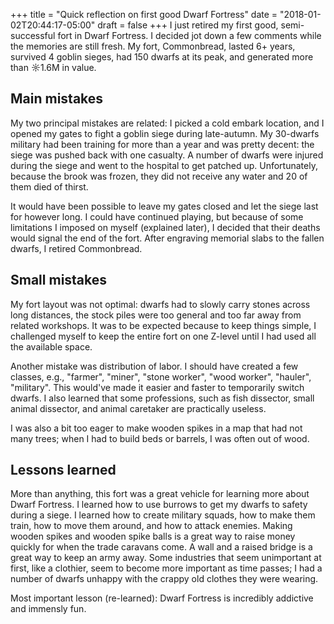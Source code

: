 +++
title = "Quick reflection on first good Dwarf Fortress"
date = "2018-01-02T20:44:17-05:00"
draft = false
+++
I just retired my first good, semi-successful fort in Dwarf Fortress.  I decided jot down a few comments while the memories are still fresh. My fort, Commonbread, lasted 6+ years, survived 4 goblin sieges, had 150 dwarfs at its peak, and generated more than ☼1.6M in value.

## Main mistakes

My two principal mistakes are related: I picked a cold embark location, and I opened my gates to fight a goblin siege during late-autumn.  My 30-dwarfs military had been training for more than a year and was pretty decent: the siege was pushed back with one casualty.  A number of dwarfs were injured during the siege and went to the hospital to get patched up.  Unfortunately, because the brook was frozen, they did not receive any water and 20 of them died of thirst.

It would have been possible to leave my gates closed and let the siege last for however long.  I could have continued playing, but because of some limitations I imposed on myself (explained later), I decided that their deaths would signal the end of the fort.  After engraving memorial slabs to the fallen dwarfs, I retired Commonbread.

## Small mistakes

My fort layout was not optimal: dwarfs had to slowly carry stones across long distances, the stock piles were too general and too far away from related workshops.  It was to be expected because to keep things simple, I challenged myself to keep the entire fort on one Z-level until I had used all the available space.

Another mistake was distribution of labor.  I should have created a few classes, e.g., "farmer", "miner", "stone worker", "wood worker", "hauler", "military".  This would've made it easier and faster to temporarily switch dwarfs.  I also learned that some professions, such as fish dissector, small animal dissector, and animal caretaker are practically useless.

I was also a bit too eager to make wooden spikes in a map that had not many trees; when I had to build beds or barrels, I was often out of wood.

## Lessons learned

More than anything, this fort was a great vehicle for learning more about Dwarf Fortress.  I learned how to use burrows to get my dwarfs to safety during a siege.  I learned how to create military squads, how to make them train, how to move them around, and how to attack enemies.  Making wooden spikes and wooden spike balls is a great way to raise money quickly for when the trade caravans come.  A wall and a raised bridge is a great way to keep an army away.  Some industries that seem unimportant at first, like a clothier, seem to become more important as time passes; I had a number of dwarfs unhappy with the crappy old clothes they were wearing.

Most important lesson (re-learned): Dwarf Fortress is incredibly addictive and immensly fun.
